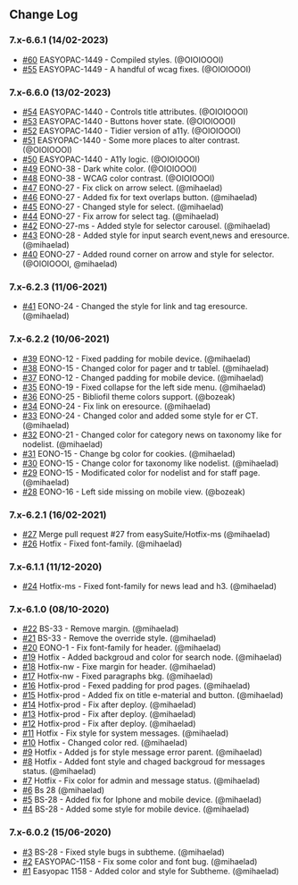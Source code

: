 ## Change Log

### 7.x-6.6.1 (14/02-2023)
- [#60](https://github.com/easySuite/bibliofil-subtheme/pull/60) EASYOPAC-1449 - Compiled styles. (@OIOIOOOI)
- [#55](https://github.com/easySuite/bibliofil-subtheme/pull/55) EASYOPAC-1449 - A handful of wcag fixes. (@OIOIOOOI)

### 7.x-6.6.0 (13/02-2023)
- [#54](https://github.com/easySuite/bibliofil-subtheme/pull/54) EASYOPAC-1440 - Controls title attributes. (@OIOIOOOI)
- [#53](https://github.com/easySuite/bibliofil-subtheme/pull/53) EASYOPAC-1440 - Buttons hover state. (@OIOIOOOI)
- [#52](https://github.com/easySuite/bibliofil-subtheme/pull/52) EASYOPAC-1440 - Tidier version of a11y. (@OIOIOOOI)
- [#51](https://github.com/easySuite/bibliofil-subtheme/pull/51) EASYOPAC-1440 - Some more places to alter contrast. (@OIOIOOOI)
- [#50](https://github.com/easySuite/bibliofil-subtheme/pull/50) EASYOPAC-1440 - A11y logic. (@OIOIOOOI)
- [#49](https://github.com/easySuite/bibliofil-subtheme/pull/49) EONO-38 - Dark white color. (@OIOIOOOI)
- [#48](https://github.com/easySuite/bibliofil-subtheme/pull/48) EONO-38 - WCAG color contrast. (@OIOIOOOI)
- [#47](https://github.com/easySuite/bibliofil-subtheme/pull/47) EONO-27 - Fix click on arrow select. (@mihaelad)
- [#46](https://github.com/easySuite/bibliofil-subtheme/pull/46) EONO-27 - Added fix for text overlaps button. (@mihaelad)
- [#45](https://github.com/easySuite/bibliofil-subtheme/pull/45) EONO-27 - Changed style for select. (@mihaelad)
- [#44](https://github.com/easySuite/bibliofil-subtheme/pull/44) EONO-27 - Fix arrow for select tag. (@mihaelad)
- [#42](https://github.com/easySuite/bibliofil-subtheme/pull/42) EONO-27-ms - Added style for selector carousel. (@mihaelad)
- [#43](https://github.com/easySuite/bibliofil-subtheme/pull/43) EONO-28 - Added style for input search event,news and eresource. (@mihaelad)
- [#40](https://github.com/easySuite/bibliofil-subtheme/pull/40) EONO-27 - Added round corner on arrow and style for selector. (@OIOIOOOI, @mihaelad)

### 7.x-6.2.3 (11/06-2021)
- [#41](https://github.com/easySuite/bibliofil-subtheme/pull/41) EONO-24 - Changed the style for link and tag eresource. (@mihaelad)

### 7.x-6.2.2 (10/06-2021)
- [#39](https://github.com/easySuite/bibliofil-subtheme/pull/39) EONO-12 - Fixed padding for mobile device. (@mihaelad)
- [#38](https://github.com/easySuite/bibliofil-subtheme/pull/38) EONO-15 - Changed color for pager and tr tablel. (@mihaelad)
- [#37](https://github.com/easySuite/bibliofil-subtheme/pull/37) EONO-12 - Changed padding for mobile device. (@mihaelad)
- [#35](https://github.com/easySuite/bibliofil-subtheme/pull/35) EONO-19 - Fixed collapse for the left side menu. (@mihaelad)
- [#36](https://github.com/easySuite/bibliofil-subtheme/pull/36) EONO-25 - Bibliofil theme colors support. (@bozeak)
- [#34](https://github.com/easySuite/bibliofil-subtheme/pull/34) EONO-24 - Fix link on eresource. (@mihaelad)
- [#33](https://github.com/easySuite/bibliofil-subtheme/pull/33) EONO-24 - Changed color and added some style for er CT. (@mihaelad)
- [#32](https://github.com/easySuite/bibliofil-subtheme/pull/32) EONO-21 - Changed color for category news on taxonomy like for nodelist. (@mihaelad)
- [#31](https://github.com/easySuite/bibliofil-subtheme/pull/31) EONO-15 - Change bg color for cookies. (@mihaelad)
- [#30](https://github.com/easySuite/bibliofil-subtheme/pull/30) EONO-15 - Change color for taxonomy like nodelist. (@mihaelad)
- [#29](https://github.com/easySuite/bibliofil-subtheme/pull/29) EONO-15 - Modificated color for nodelist and for staff page. (@mihaelad)
- [#28](https://github.com/easySuite/bibliofil-subtheme/pull/28) EONO-16 - Left side missing on mobile view. (@bozeak)

### 7.x-6.2.1 (16/02-2021)
- [#27](https://github.com/easySuite/bibliofil-subtheme/pull/27) Merge pull request #27 from easySuite/Hotfix-ms (@mihaelad)
- [#26](https://github.com/easySuite/bibliofil-subtheme/pull/26) Hotfix - Fixed font-family. (@mihaelad)

### 7.x-6.1.1 (11/12-2020)
- [#24](https://github.com/easySuite/bibliofil-subtheme/pull/24) Hotfix-ms - Fixed font-family for news lead and h3. (@mihaelad)

### 7.x-6.1.0 (08/10-2020)
- [#22](https://github.com/easySuite/bibliofil-subtheme/pull/22) BS-33 - Remove margin. (@mihaelad)
- [#21](https://github.com/easySuite/bibliofil-subtheme/pull/21) BS-33 - Remove the override style. (@mihaelad)
- [#20](https://github.com/easySuite/bibliofil-subtheme/pull/20) EONO-1 - Fix font-family for header. (@mihaelad)
- [#19](https://github.com/easySuite/bibliofil-subtheme/pull/19) Hotfix - Added backgroud and color for search node. (@mihaelad)
- [#18](https://github.com/easySuite/bibliofil-subtheme/pull/18) Hotfix-nw - Fixe margin for header. (@mihaelad)
- [#17](https://github.com/easySuite/bibliofil-subtheme/pull/17) Hotfix-nw - Fixed paragraphs bkg. (@mihaelad)
- [#16](https://github.com/easySuite/bibliofil-subtheme/pull/16) Hotfix-prod - Fexed padding for prod pages. (@mihaelad)
- [#15](https://github.com/easySuite/bibliofil-subtheme/pull/15) Hotfix-prod - Added fix on title e-material and button. (@mihaelad)
- [#14](https://github.com/easySuite/bibliofil-subtheme/pull/14) Hotfix-prod - Fix after deploy. (@mihaelad)
- [#13](https://github.com/easySuite/bibliofil-subtheme/pull/13) Hotfix-prod - Fix after deploy. (@mihaelad)
- [#12](https://github.com/easySuite/bibliofil-subtheme/pull/12) Hotfix-prod - Fix after deploy. (@mihaelad)
- [#11](https://github.com/easySuite/bibliofil-subtheme/pull/11) Hotfix - Fix style for system messages. (@mihaelad)
- [#10](https://github.com/easySuite/bibliofil-subtheme/pull/10) Hotfix - Changed color red. (@mihaelad)
- [#9](https://github.com/easySuite/bibliofil-subtheme/pull/9) Hotfix - Added js for style message error parent. (@mihaelad)
- [#8](https://github.com/easySuite/bibliofil-subtheme/pull/8) Hotfix - Added font style and chaged backgroud for messages status. (@mihaelad)
- [#7](https://github.com/easySuite/bibliofil-subtheme/pull/7) Hotfix - Fix color for admin and message status. (@mihaelad)
- [#6](https://github.com/easySuite/bibliofil-subtheme/pull/6) Bs 28 (@mihaelad)
- [#5](https://github.com/easySuite/bibliofil-subtheme/pull/5) BS-28 - Added fix for Iphone and mobile device. (@mihaelad)
- [#4](https://github.com/easySuite/bibliofil-subtheme/pull/4) BS-28 - Added some style for mobile device. (@mihaelad)

### 7.x-6.0.2 (15/06-2020)
- [#3](https://github.com/easySuite/bibliofil-subtheme/pull/3) BS-28 - Fixed style bugs in subtheme. (@mihaelad)
- [#2](https://github.com/easySuite/bibliofil-subtheme/pull/2) EASYOPAC-1158 - Fix some color and font bug. (@mihaelad)
- [#1](https://github.com/easySuite/bibliofil-subtheme/pull/1) Easyopac 1158 - Added color and style for Subtheme. (@mihaelad)